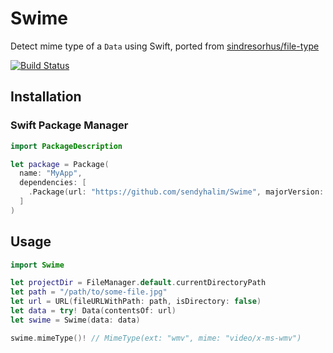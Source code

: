 # Swime
Detect mime type of a `Data` using Swift, ported from [sindresorhus/file-type](https://github.com/sindresorhus/file-type)

[![Build Status](https://travis-ci.org/sendyhalim/Swime.svg?branch=master)](https://travis-ci.org/sendyhalim/Swime)

## Installation
### Swift Package Manager
```swift
import PackageDescription

let package = Package(
  name: "MyApp",
  dependencies: [
    .Package(url: "https://github.com/sendyhalim/Swime", majorVersion: 1)
  ]
)
```

## Usage
```swift
import Swime

let projectDir = FileManager.default.currentDirectoryPath
let path = "/path/to/some-file.jpg"
let url = URL(fileURLWithPath: path, isDirectory: false)
let data = try! Data(contentsOf: url)
let swime = Swime(data: data)

swime.mimeType()! // MimeType(ext: "wmv", mime: "video/x-ms-wmv")
```

